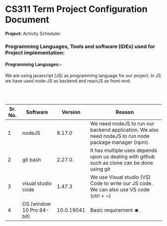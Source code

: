 # CS311 Term Project Configuration Document
<span><b>Project:</b> Activity Scheduler </span>
<h3>Programming Languages, Tools and software (IDEs) used for Project implementation: </h3>
<h4>Programming Languages:-</h4>
<span>We are using javascript (JS) as programming language for our project. In JS we have used node-JS as backend and reactJS as front-end.</h4></br></br></br></br>

| Sr. No. | Software                   | Version    | Reason                                                                                               | 
| ------- | -------------------------- | ---------- | ---------------------------------------------------------------------------------------------------  |
| 1       | nodeJS                     | 8.17.0     | We need nodeJS to run our backend application. We also need nodeJS to run node package manager (npm).|
| 2       | git bash                   | 2.27.0.    | It has multiple uses depends upon us dealing with github such as clone can be done using git         |                        |         |                            |            | bash. Furthermore, we can also run our back-end and front using Git Bash.                            | 
| 3       | visual studio code         | 1.47.3     | We use Visual studio (VS) Code to write our JS code. We can also use VS code (ctrl + ~)              |                        |         |                            |            | terminal to get some services which git bash provides.                                               |
| 4       |  OS (window 10 Pro 64-bit) | 10.0.19041 | Basic requirement ☻.                                                                                 |

